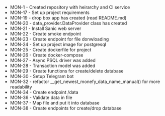 * MON-1  - Created repository with heirarchy and CI service
* MON-17 - Set up project requirements
* MON-19 - drop box app has created (read README.md)
* MON-20 - data_provider.DataProvider class has created
* MON-21 - Install Sanic web server
* MON-22 - Create smoke endpoint
* MON-23 - Create endpoint for file donwloading
* MON-24 - Set up project image for postgresql
* MON-25 - Create dockerfile for project
* MON-26 - Create docker-compose
* MON-27 - Async PSQL driver was added
* MON-28 - Transaction model was added
* MON-29 - Create functions for create/delete database
* MON-30 - Setup Telegram bot
* MON-32 - refactor __get_newest_monefy_data_name_manual() for more readability
* MON-34 - Create endpoint /data
* MON-36 - Validate data in file
* MON-37 - Map file and put it into database
* MON-38 - Create endpoints for create/drop database
